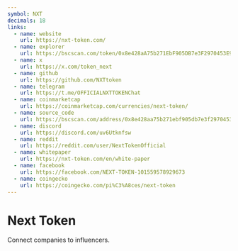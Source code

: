 ```yaml
---
symbol: NXT
decimals: 18
links:
  - name: website
    url: https://nxt-token.com/
  - name: explorer
    url: https://bscscan.com/token/0x8e428aA75b271EbF905DB7e3F2970453E976481e
  - name: x
    url: https://x.com/token_next
  - name: github
    url: https://github.com/NXTtoken
  - name: telegram
    url: https://t.me/OFFICIALNXTTOKENChat
  - name: coinmarketcap
    url: https://coinmarketcap.com/currencies/next-token/
  - name: source_code
    url: https://bscscan.com/address/0x8e428aa75b271ebf905db7e3f2970453e976481e#contracts
  - name: discord
    url: https://discord.com/uv6Utknfsw
  - name: reddit
    url: https://reddit.com/user/NextTokenOfficial
  - name: whitepaper
    url: https://nxt-token.com/en/white-paper
  - name: facebook
    url: https://facebook.com/NEXT-TOKEN-101559578929673
  - name: coingecko
    url: https://coingecko.com/pi%C3%A8ces/next-token
---
```


# Next Token

Connect companies to influencers.
